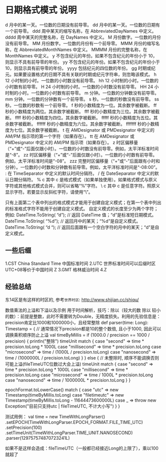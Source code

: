 # 日期格式模式 说明

d 月中的某一天。一位数的日期没有前导零。
dd 月中的某一天。一位数的日期有一个前导零。
ddd 周中某天的缩写名称，在 AbbreviatedDayNames 中定义。
dddd 周中某天的完整名称，在 DayNames 中定义。
M 月份数字。一位数的月份没有前导零。
MM 月份数字。一位数的月份有一个前导零。
MMM 月份的缩写名称，在 AbbreviatedMonthNames 中定义。
MMMM 月份的完整名称，在 MonthNames 中定义。
y 不包含纪元的年份。如果不包含纪元的年份小于 10，则显示不具有前导零的年份。
yy 不包含纪元的年份。如果不包含纪元的年份小于 10，则显示具有前导零的年份。
yyyy 包括纪元的四位数的年份。
gg 时期或纪元。如果要设置格式的日期不具有关联的时期或纪元字符串，则忽略该模式。
h 12 小时制的小时。一位数的小时数没有前导零。
hh 12 小时制的小时。一位数的小时数有前导零。
H 24 小时制的小时。一位数的小时数没有前导零。
HH 24 小时制的小时。一位数的小时数有前导零。
m 分钟。一位数的分钟数没有前导零。
mm 分钟。一位数的分钟数有一个前导零。
s 秒。一位数的秒数没有前导零。
ss 秒。一位数的秒数有一个前导零。
f 秒的小数精度为一位。其余数字被截断。
ff 秒的小数精度为两位。其余数字被截断。
fff 秒的小数精度为三位。其余数字被截断。
ffff 秒的小数精度为四位。其余数字被截断。
fffff 秒的小数精度为五位。其余数字被截断。
ffffff 秒的小数精度为六位。其余数字被截断。
fffffff 秒的小数精度为七位。其余数字被截断。
t 在 AMDesignator 或 PMDesignator 中定义的 AM/PM 指示项的第一个字符（如果存在）。
tt 在 AMDesignator 或 PMDesignator 中定义的 AM/PM 指示项（如果存在）。
z 时区偏移量（“+”或“-”后面仅跟小时）。一位数的小时数没有前导零。例如，太平洋标准时间是“-8”。
zz 时区偏移量（“+”或“-”后面仅跟小时）。一位数的小时数有前导零。例如，太平洋标准时间是“-08”。
zzz 完整时区偏移量（“+”或“-”后面跟有小时和分钟）。一位数的小时数和分钟数有前导零。例如，太平洋标准时间是“-08:00”。
: 在 TimeSeparator 中定义的默认时间分隔符。
/ 在 DateSeparator 中定义的默认日期分隔符。
% c 其中 c 是格式模式（如果单独使用）。如果格式模式与原义字符或其他格式模式合并，则可以省略“%”字符。
\ c 其中 c 是任意字符。照原义显示字符。若要显示反斜杠字符，请使用“\\”。

只有上面第二个表中列出的格式模式才能用于创建自定义模式；在第一个表中列出的标准格式字符不能用于创建自定义模式。
自定义模式的长度至少为两个字符；例如:
DateTime.ToString( “d”); // 返回 DateTime 值；“d”是标准短日期模式。
DateTime.ToString( “%d”); // 返回月中的某天；“%d”是自定义模式。
DateTime.ToString( “d “); // 返回后面跟有一个空白字符的月中的某天；“d”是自定义模式。


## 一些后缀
1.CST China Standard Time 中国标准时间
2.UTC 世界标准时间可以后缀时区 UTC+08等价于中国时间 Z
3.GMT 格林威治时间
4.Z


## 经验总结
东14区是有这样的时区的, 参考`世界时区`: http://www.shijian.cc/shiqu/

数值乘法的上溢和下溢以及示例
用于时间解析，技巧：除以（较大的数 除以 较小的数）：前提是整数，此时不需要转为Double，无精度损失。利用的先验信息是：precision肯定比1000和1000000小，且经常整除
def parser(time: Long): Timestamp = {
  // 通常情况下precision都是10的整个数倍, 且小于1000, 因此可以调换乘积顺序防止上溢
  val timeByMillis = if (1000.0 / precision == 1000 / precision) {
    println("整除")
    timeUnit match {
      case "second" => time * precision.toLong * 1000L
      case "millisecond" => time * precision.toLong
      case "microsecond" => time / (1000L / precision.toLong)
      case "nanosecond" => time / (1000000L / precision.toLong)
    }
  } else {
    // 未整除时, 顺序不能调换否则可能上溢(fileTimeUTC位数过大会上溢)
    timeUnit match {
      case "second" => time * precision.toLong * 1000L
      case "millisecond" => time * precision.toLong
      case "microsecond" => time / 1000L * precision.toLong
      case "nanosecond" => time / 1000000L * precision.toLong
    }
  }


  epochFormat.toLowerCase() match {
    case "utc" => new Timestamp(timeByMillis.toLong)
    case "filetimeutc" => new Timestamp(timeByMillis.toLong - 11644473600000L)
    case _ => throw new Exception("目前只支持utc | fileTimeUTC, 不计大小写")
  }
}


测试用例：
val time = new TimeWithLongParser()
  .setEPOCH(TimeWithLongParser.EPOCH_FORMAT.FILE_TIME_UTC)
  .setPrecision(100)
  .setTimeUnit(TimeWithLongParser.TIME_UNIT.NANOSECOND)
  .parser(129757574870723241L)

如果不是这样会造成：fileTimeUTC（一般都已经接近Long的上限了），乘以100就超了




